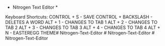 * Nitrogen Text Editor *

Keyboard Shortcuts:
    CONTROL + S - SAVE
    CONTROL + BACKSLASH - DELETES A WORD
    ALT + 1 - CHANGES TO TAB 1
    ALT + 2 - CHANGES TO TAB 2
    ALT + 3 - CHANGES TO TAB 3
    ALT + 4 - CHANGES TO TAB 4
    ALT + N - EASTEREGG THEME#   N i t r o g e n - T e x t - E d i t o r  
 #   N i t r o g e n - T e x t - E d i t o r  
 #   N i t r o g e n - T e x t - E d i t o r  
 